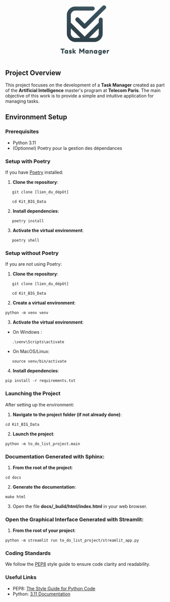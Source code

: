 ![task_manager_logo](assets/img/logo.png)

## Project Overview

This project focuses on the development of a __Task Manager__ created as part of the  __Artificial Intelligence__ master's program at  __Telecom Paris__. The main objective of this work is to provide a simple and intuitive application for managing tasks.

## Environment Setup

### Prerequisites

- Python 3.11
- (Optionnel) Poetry pour la gestion des dépendances


### Setup with Poetry

If you have [Poetry](https://python-poetry.org/) installed:

1. **Clone the repository**:
```
   git clone [lien_du_dépôt]
```
```
   cd Kit_BIG_Data
```

2. **Install dependencies**:
```
   poetry install
```

3. **Activate the virtual environment**:
```
   poetry shell
```

### Setup without Poetry

If you are not using Poetry:

1. **Clone the repository**:
```
   git clone [lien_du_dépôt]
```
```
   cd Kit_BIG_Data
```

2. **Create a virtual environment**:
```
python -m venv venv
```

3. **Activate the virtual environment**:
- On Windows :
```
   .\venv\Scripts\activate
```

- On MacOS/Linux:
```
   source venv/bin/activate
```

4. **Install dependencies**:
```
pip install -r requirements.txt
```

### Launching the Project

After setting up the environment:

1. **Navigate to the project folder (if not already done)**:
```
cd Kit_BIG_Data
```

2. **Launch the project**:
```
python -m to_do_list_project.main
```

### Documentation Generated with Sphinx:

1. **From the root of the project**:
```
cd docs
```

2. **Generate the documentation**:
```
make html
```

3. Open the file **docs/_build/html/index.html** in your web browser.

### Open the Graphical Interface Generated with Streamlit:

1. **From the root of your project**:
```
python -m streamlit run to_do_list_project/streamlit_app.py
```
### Coding Standards

We follow the [PEP8](https://peps.python.org/pep-0008/) style guide to ensure code clarity and readability.


### Useful Links

- PEP8: [The Style Guide for Python Code](https://peps.python.org/pep-0008/)
- Python: [3.11 Documentation](https://docs.python.org/3.11/)
